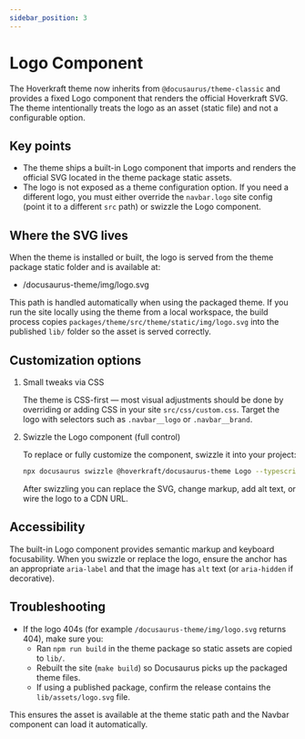 ```yaml
---
sidebar_position: 3
---
```


# Logo Component

The Hoverkraft theme now inherits from `@docusaurus/theme-classic` and provides a fixed Logo component that renders the official Hoverkraft SVG. The theme intentionally treats the logo as an asset (static file) and not a configurable option.

## Key points

- The theme ships a built-in Logo component that imports and renders the official SVG located in the theme package static assets.
- The logo is not exposed as a theme configuration option. If you need a different logo, you must either override the `navbar.logo` site config (point it to a different `src` path) or swizzle the Logo component.

## Where the SVG lives

When the theme is installed or built, the logo is served from the theme package static folder and is available at:

- /docusaurus-theme/img/logo.svg

This path is handled automatically when using the packaged theme. If you run the site locally using the theme from a local workspace, the build process copies `packages/theme/src/theme/static/img/logo.svg` into the published `lib/` folder so the asset is served correctly.

## Customization options

1. Small tweaks via CSS

   The theme is CSS-first — most visual adjustments should be done by overriding or adding CSS in your site `src/css/custom.css`. Target the logo with selectors such as `.navbar__logo` or `.navbar__brand`.

2. Swizzle the Logo component (full control)

   To replace or fully customize the component, swizzle it into your project:

   ```bash
   npx docusaurus swizzle @hoverkraft/docusaurus-theme Logo --typescript
   ```

   After swizzling you can replace the SVG, change markup, add alt text, or wire the logo to a CDN URL.

## Accessibility

The built-in Logo component provides semantic markup and keyboard focusability. When you swizzle or replace the logo, ensure the anchor has an appropriate `aria-label` and that the image has `alt` text (or `aria-hidden` if decorative).

## Troubleshooting

- If the logo 404s (for example `/docusaurus-theme/img/logo.svg` returns 404), make sure you:
  - Ran `npm run build` in the theme package so static assets are copied to `lib/`.
  - Rebuilt the site (`make build`) so Docusaurus picks up the packaged theme files.
  - If using a published package, confirm the release contains the `lib/assets/logo.svg` file.

This ensures the asset is available at the theme static path and the Navbar component can load it automatically.
